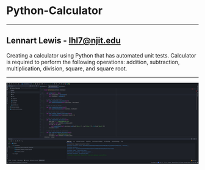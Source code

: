 # Python-Calculator
___
Lennart Lewis - lhl7@njit.edu
---
Creating a calculator using Python that has automated unit tests. Calculator is required to perform the following operations: addition, subtraction, multiplication, division, square, and square root.
___

![Screenshot](./assets/DockerImage.jpg)